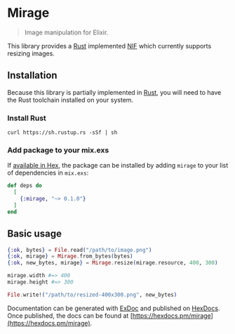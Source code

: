 # Mirage

> Image manipulation for Elixir.

This library provides a [Rust] implemented [NIF] which currently supports
resizing images.

## Installation

Because this library is partially implemented in [Rust], you will need to have
the Rust toolchain installed on your system.

### Install Rust

```
curl https://sh.rustup.rs -sSf | sh
```

### Add package to your mix.exs

If [available in Hex](https://hex.pm/docs/publish), the package can be installed
by adding `mirage` to your list of dependencies in `mix.exs`:

```elixir
def deps do
  [
    {:mirage, "~> 0.1.0"}
  ]
end
```

## Basic usage

```ex
{:ok, bytes} = File.read("/path/to/image.png")
{:ok, mirage} = Mirage.from_bytes(bytes)
{:ok, new_bytes, mirage} = Mirage.resize(mirage.resource, 400, 300)

mirage.width #=> 400
mirage.height #=> 300

File.write!("/path/to/resized-400x300.png", new_bytes)
```

Documentation can be generated with [ExDoc](https://github.com/elixir-lang/ex_doc)
and published on [HexDocs](https://hexdocs.pm). Once published, the docs can
be found at [https://hexdocs.pm/mirage](https://hexdocs.pm/mirage).

[Rust]: https://www.rust-lang.org/
[NIF]: http://erlang.org/doc/man/erl_nif.html
